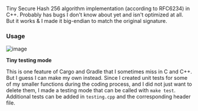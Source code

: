 
Tiny Secure Hash 256 algorithm implementation (according to RFC6234) in C++. Probably has bugs I don't know about yet and isn't optimized at all. But it works & I made it big-endian to match the original signature.

### Usage
![image](https://github.com/user-attachments/assets/3812c217-5407-436c-82f1-30782dbab2ec)



**Tiny testing mode**

This is one feature of Cargo and Gradle that I sometimes miss in C and C++. But I guess I can make my own instead.
Since I created unit tests for some of my smaller functions during the coding process, and I did not just want to delete them, I made a testing mode that can be called with `make test`. Additional tests can be added in `testing.cpp` and the corresponding header file.

